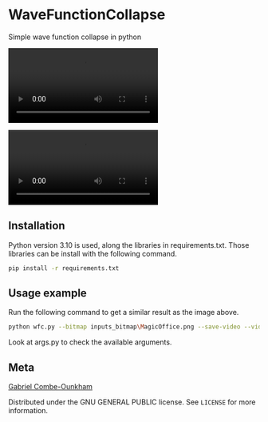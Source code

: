# WaveFunctionCollapse
Simple wave function collapse in python

![](videos/wfc_Rooms.mp4)

![](videos/wfc_spirals.mp4)

## Installation

Python version 3.10 is used, along the libraries in requirements.txt.
Those libraries can be install with the following command.

```sh
pip install -r requirements.txt
```

## Usage example

Run the following command to get a similar result as the image above.
```sh
python wfc.py --bitmap inputs_bitmap\MagicOffice.png --save-video --video videos\wfc_MagicOffice.avi
```

Look at args.py to check the available arguments.

## Meta

[Gabriel Combe-Ounkham](https://github.com/gabriel-combe)

Distributed under the GNU GENERAL PUBLIC license. See ``LICENSE`` for more information.
